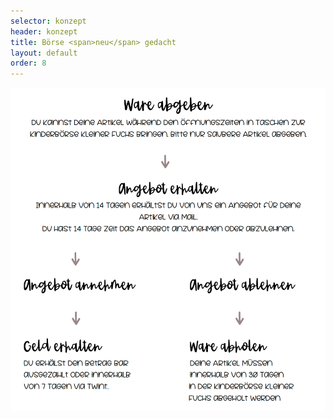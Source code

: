 ```yaml
---
selector: konzept
header: konzept
title: Börse <span>neu</span> gedacht
layout: default
order: 8
---
```



<div class="row justify-content-md-center text-center">
    <div class="col-md-auto">
        <img src="assets/img/konzept.png" class="konzept-img" />
    </div>
</div>

